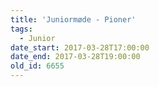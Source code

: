 ```yaml
---
title: 'Juniormøde - Pioner'
tags:
  - Junior
date_start: 2017-03-28T17:00:00
date_end: 2017-03-28T19:00:00
old_id: 6655
---
```

